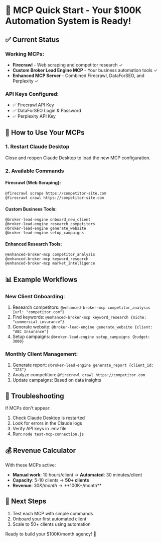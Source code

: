 # 🚀 MCP Quick Start - Your $100K Automation System is Ready!

## ✅ Current Status

### Working MCPs:
- **Firecrawl** - Web scraping and competitor research ✓
- **Custom Broker Lead Engine MCP** - Your business automation tools ✓
- **Enhanced MCP Server** - Combined Firecrawl, DataForSEO, and Perplexity ✓

### API Keys Configured:
- ✅ Firecrawl API Key
- ✅ DataForSEO Login & Password  
- ✅ Perplexity API Key

## 🎯 How to Use Your MCPs

### 1. Restart Claude Desktop
Close and reopen Claude Desktop to load the new MCP configuration.

### 2. Available Commands

#### Firecrawl (Web Scraping):
```
@firecrawl scrape https://competitor-site.com
@firecrawl crawl https://competitor-site.com
```

#### Custom Business Tools:
```
@broker-lead-engine onboard_new_client
@broker-lead-engine research_competitors
@broker-lead-engine generate_website
@broker-lead-engine setup_campaigns
```

#### Enhanced Research Tools:
```
@enhanced-broker-mcp competitor_analysis
@enhanced-broker-mcp keyword_research
@enhanced-broker-mcp market_intelligence
```

## 📊 Example Workflows

### New Client Onboarding:
1. Research competitors: `@enhanced-broker-mcp competitor_analysis {url: "competitor.com"}`
2. Find keywords: `@enhanced-broker-mcp keyword_research {niche: "commercial insurance"}`
3. Generate website: `@broker-lead-engine generate_website {client: "ABC Insurance"}`
4. Setup campaigns: `@broker-lead-engine setup_campaigns {budget: 3000}`

### Monthly Client Management:
1. Generate report: `@broker-lead-engine generate_report {client_id: "123"}`
2. Analyze competition: `@firecrawl crawl https://competitor.com`
3. Update campaigns: Based on data insights

## 🔧 Troubleshooting

If MCPs don't appear:
1. Check Claude Desktop is restarted
2. Look for errors in the Claude logs
3. Verify API keys in .env file
4. Run: `node test-mcp-connection.js`

## 💰 Revenue Calculator

With these MCPs active:
- **Manual work**: 10 hours/client → **Automated**: 30 minutes/client
- **Capacity**: 5-10 clients → **50+ clients**
- **Revenue**: $30K/month → **$100K+/month**

## 🚀 Next Steps

1. Test each MCP with simple commands
2. Onboard your first automated client
3. Scale to 50+ clients using automation

Ready to build your $100K/month agency! 🎯